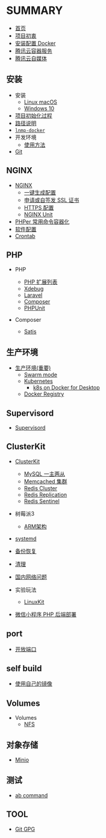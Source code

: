 # SUMMARY

* [首页](README.md)
* [项目初衷](why.md)
* [安装配置 Docker](docker.md)
* [腾讯云容器服务](https://cloud.tencent.com/redirect.php?redirect=10058&cps_key=3a5255852d5db99dcd5da4c72f05df61)
* [腾讯云自媒体](https://cloud.tencent.com/developer/support-plan?invite_code=13vokmlse8afh)

## 安装

* 安装
    * [Linux macOS](install/linux.md)
    * [Windows 10](install/windows.md)
* [项目初始化过程](init.md)
* [路径说明](path.md)
* [`lnmp-docker`](cli.md)
* 开发环境
    * [使用方法](development.md)
* [Git](git.md)

## NGINX

* [NGINX](nginx/README.md)
    * [一键生成配置](nginx/config.md)
    * [申请或自签发 SSL 证书](nginx/issue-ssl.md)
    * [HTTPS 配置](nginx/https.md)
    * [NGINX Unit](nginx/unit.md)
* [PHPer 常用命令容器化](command.md)
* [软件配置](config.md)
* [Crontab](crontab.md)

## PHP

* PHP
    * [PHP 扩展列表](php.md)
    * [Xdebug](xdebug.md)
    * [Laravel](laravel.md)
    * [Composer](composer.md)
    * [PHPUnit](phpunit.md)

* Composer
    * [Satis](composer/satis.md)

## 生产环境

* [生产环境(重要)](production.md)
    * [Swarm mode](swarm/README.md)
    * [Kubernetes](kubernetes/README.md)
        * [k8s on Docker for Desktop](kubernetes/docker-desktop.md)
    * [Docker Registry](registry.md)

## Supervisord

* [Supervisord](supervisord.md)

## ClusterKit

* [ClusterKit](clusterkit/README.md)
    * [MySQL 一主两从](clusterkit/mysql.md)
    * [Memcached 集群](clusterkit/memcached.md)
    * [Redis Cluster ](clusterkit/redis_cluster.md)
    * [Redis Replication](clusterkit/redis_replication.md)
    * [Redis Sentinel](clusterkit/redis_sentinel.md)

* 树莓派3
    * [ARM架构](arm.md)
* [systemd](systemd.md)
* [备份恢复](backup.md)
* [清理](cleanup.md)
* [国内网络问题](cn.md)

* 实验玩法
    * [LinuxKit](linuxkit.md)

* [微信小程序 PHP 后端部署](wechat.md)

## port

* [开放端口](port.md)

## self build

* [使用自己的镜像](build.md)

## Volumes

* Volumes
    * [NFS](volumes/nfs.md)

## 对象存储

* [Minio](minio.md)

## 测试

* [ab command](ab.md)

## TOOL

* [Git GPG](gpg.md)
